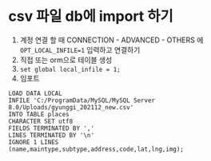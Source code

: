 # csv 파일 db에 import 하기

1. 계정 연결 할 때 CONNECTION - ADVANCED - OTHERS 에 `OPT_LOCAL_INFILE=1` 입력하고 연결하기
2. 직접 또는 orm으로 테이블 생성
3. `set global local_infile = 1;`
4. 임포트
```mysql
LOAD DATA LOCAL 
INFILE 'C:/ProgramData/MySQL/MySQL Server 8.0/Uploads/gyunggi_202112_new.csv'
INTO TABLE places
CHARACTER SET utf8
FIELDS TERMINATED BY ',' 
LINES TERMINATED BY '\n'
IGNORE 1 LINES
(name,maintype,subtype,address,code,lat,lng,img);
```

